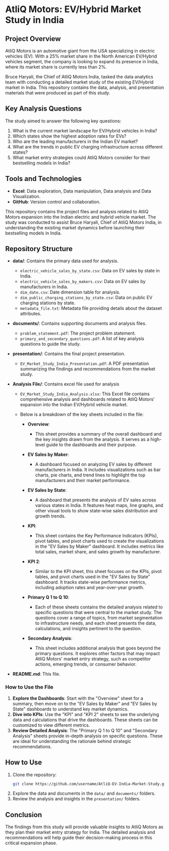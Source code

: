 # AtliQ Motors: EV/Hybrid Market Study in India


## Project Overview

AtliQ Motors is an automotive giant from the USA specializing in electric vehicles (EV). With a 25% market share in the North American EV/Hybrid vehicles segment, the company is looking to expand its presence in India, where its market share is currently less than 2%.

Bruce Haryali, the Chief of AtliQ Motors India, tasked the data analytics team with conducting a detailed market study of the existing EV/Hybrid market in India. This repository contains the data, analysis, and presentation materials that were produced as part of this study.

## Key Analysis Questions

The study aimed to answer the following key questions:

1. What is the current market landscape for EV/Hybrid vehicles in India?
2. Which states show the highest adoption rates for EVs?
3. Who are the leading manufacturers in the Indian EV market?
4. What are the trends in public EV charging infrastructure across different states?
5. What market entry strategies could AtliQ Motors consider for their bestselling models in India?

## Tools and Technologies

- **Excel**: Data exploration, Data manipulation, Data analysis and Data Visualization.
- **GitHub**: Version control and collaboration.

This repository contains the project files and analysis related to AtliQ Motors expansion into the Indian electric and hybrid vehicle market. The study was conducted to assist Bruce Haryali, Chief of AtliQ Motors India, in understanding the existing market dynamics before launching their bestselling models in India.

## Repository Structure

- **data/**: Contains the primary data used for analysis.
  - `electric_vehicle_sales_by_state.csv`: Data on EV sales by state in India.
  - `electric_vehicle_sales_by_makers.csv`: Data on EV sales by manufacturers in India.
  - `dim_date.csv`: Date dimension table for analysis.
  - `dim_public_charging_stations_by_state.csv`: Data on public EV charging stations by state.
  - `metadata_file.txt`: Metadata file providing details about the dataset attributes.

- **documents/**: Contains supporting documents and analysis files.
  - `problem_statement.pdf`: The project problem statement.
  - `primary_and_secondary_questions.pdf`: A list of key analysis questions to guide the study.

- **presentation/**: Contains the final project presentation.
  - `EV_Market_Study_India_Presentation.pdf`: A PDF presentation summarizing the findings and recommendations from the market study.

- **Analysis File/**: Contains excel file used for analysis
  - `EV_Market_Study_India_Analysis.xlsx`: This Excel file contains comprehensive analysis and dashboards related to AtliQ Motors' expansion into the Indian EV/Hybrid vehicle market.
  - Below is a breakdown of the key sheets included in the file:

    - **Overview**: 
      - This sheet provides a summary of the overall dashboard and the key insights drawn from the analysis. It serves as a high-level guide to the dashboards and their purpose.
    
    - **EV Sales by Maker**: 
      - A dashboard focused on analyzing EV sales by different manufacturers in India. It includes visualizations such as bar charts, pie charts, and trend lines to highlight the top manufacturers and their market performance.
    
    - **EV Sales by State**: 
      - A dashboard that presents the analysis of EV sales across various states in India. It features heat maps, line graphs, and other visual tools to show state-wise sales distribution and growth trends.
    
    - **KPI**: 
      - This sheet contains the Key Performance Indicators (KPIs), pivot tables, and pivot charts used to create the visualizations in the "EV Sales by Maker" dashboard. It includes metrics like total sales, market share, and sales growth by manufacturer.
    
    - **KPI 2**: 
      - Similar to the KPI sheet, this sheet focuses on the KPIs, pivot tables, and pivot charts used in the "EV Sales by State" dashboard. It tracks state-wise performance metrics, including adoption rates and year-over-year growth.
    
    - **Primary Q 1 to Q 10**: 
      - Each of these sheets contains the detailed analysis related to specific questions that were central to the market study. The questions cover a range of topics, from market segmentation to infrastructure needs, and each sheet presents the data, calculations, and insights pertinent to the question.
    
    - **Secondary Analysis**: 
      - This sheet includes additional analysis that goes beyond the primary questions. It explores other factors that may impact AtliQ Motors' market entry strategy, such as competitor actions, emerging trends, or consumer behavior.

- **README.md**: This file.

### How to Use the File

1. **Explore the Dashboards**: Start with the "Overview" sheet for a summary, then move on to the "EV Sales by Maker" and "EV Sales by State" dashboards to understand key market dynamics.
2. **Dive into KPIs**: Use the "KPI" and "KPI 2" sheets to see the underlying data and calculations that drive the dashboards. These sheets can be customized to view different metrics.
3. **Review Detailed Analysis**: The "Primary Q 1 to Q 10" and "Secondary Analysis" sheets provide in-depth analysis on specific questions. These are ideal for understanding the rationale behind strategic recommendations.



## How to Use

1. Clone the repository:
    ```bash
    git clone https://github.com/username/AtliQ-EV-India-Market-Study.git
    ```
2. Explore the data and documents in the `data/` and `documents/` folders.
3. Review the analysis and insights in the `presentation/` folders.

## Conclusion

The findings from this study will provide valuable insights to AtliQ Motors as they plan their market entry strategy for India. The detailed analysis and recommendations will help guide their decision-making process in this critical expansion phase.
